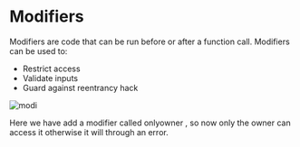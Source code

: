 # Modifiers

Modifiers are code that can be run before or after a function call.
Modifiers can be used to:

- Restrict access
- Validate inputs
- Guard against reentrancy hack

![modi](https://user-images.githubusercontent.com/95535448/191835363-a29122c8-4b38-4802-a89e-a4ab38ba9c8f.png)

Here we have add a modifier called onlyowner , so now only the owner can access it otherwise it will through an error.
